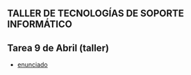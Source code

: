 ## TALLER DE TECNOLOGÍAS DE SOPORTE INFORMÁTICO

## Tarea 9 de Abril (taller)
- [enunciado](https://github.com/materiasipm/ejercicios/blob/master/enunciado9deAbril.txt)

